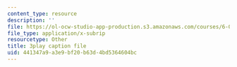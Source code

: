 ```yaml
---
content_type: resource
description: ''
file: https://ol-ocw-studio-app-production.s3.amazonaws.com/courses/6-002-circuits-and-electronics-spring-2007/441347a9a3e9bf20b63d4bd5364604bc_ypX20WnHNQw.srt
file_type: application/x-subrip
resourcetype: Other
title: 3play caption file
uid: 441347a9-a3e9-bf20-b63d-4bd5364604bc
---
```


